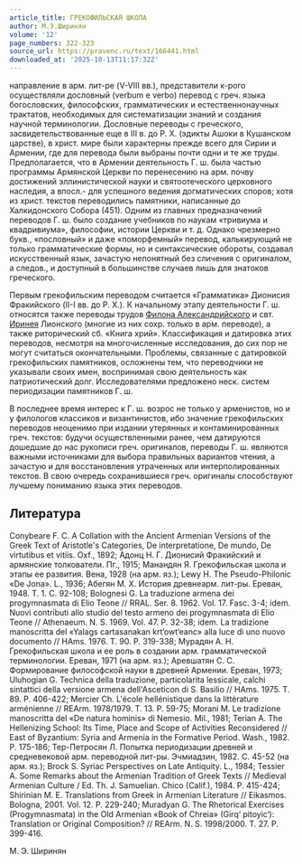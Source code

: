 ```yaml
---
article_title: ГРЕКОФИЛЬСКАЯ ШКОЛА
author: М.Э.Ширинян
volume: '12'
page_numbers: 322-323
source_url: https://pravenc.ru/text/166441.html
downloaded_at: '2025-10-13T11:17:32Z'
---
```


направление в арм. лит-ре (V-VIII вв.), представители к-рого осуществляли дословный (verbum e verbo) перевод с греч. языка богословских, философских, грамматических и естественнонаучных трактатов, необходимых для систематизации знаний и создания научной терминологии. Дословные переводы с греческого, засвидетельствованные еще в III в. до Р. Х. (эдикты Ашоки в Кушанском царстве), в христ. мире были характерны прежде всего для Сирии и Армении, где для перевода были выбраны почти одни и те же труды. Предполагается, что в Армении деятельность Г. ш. была частью программы Армянской Церкви по перенесению на арм. почву достижений эллинистической науки и святоотеческого церковного наследия, а впосл.- для успешного ведения догматических споров; хотя из христ. текстов переводились памятники, написанные до Халкидонского Собора (451). Одним из главных предназначений переводов Г. ш. было создание учебников по наукам «тривиума и квадривиума», философии, истории Церкви и т. д. Однако чрезмерно букв., «пословный» и даже «поморфемный» перевод, калькирующий не только грамматические формы, но и синтаксические обороты, создавал искусственный язык, зачастую непонятный без сличения с оригиналом, а следов., и доступный в большинстве случаев лишь для знатоков греческого.

Первым грекофильским переводом считается «Грамматика» Дионисия Фракийского (II-I вв. до Р. Х.). К начальному этапу деятельности Г. ш. относятся также переводы трудов [Филона Александрийского](<https://pravenc.ru/text/Филона Александрийского.html>) и свт. [Иринея](https://pravenc.ru/text/Ириней.html) Лионского (многие из них сохр. только в арм. переводе), а также риторический сб. «Книга хрий». Классификация и датировка этих переводов, несмотря на многочисленные исследования, до сих пор не могут считаться окончательными. Проблемы, связанные с датировкой грекофильских памятников, осложнены тем, что переводчики не указывали своих имен, воспринимая свою деятельность как патриотический долг. Исследователями предложено неск. систем периодизации памятников Г. ш.

В последнее время интерес к Г. ш. возрос не только у арменистов, но и у филологов классиков и византинистов, ибо значение грекофильских переводов неоценимо при издании утерянных и контаминированных греч. текстов: будучи осуществленными ранее, чем датируются дошедшие до нас рукописи греч. оригиналов, переводы Г. ш. являются важными источниками для выбора правильных вариантов чтения, а зачастую и для восстановления утраченных или интерполированных текстов. В свою очередь сохранившиеся греч. оригиналы способствуют лучшему пониманию языка этих переводов.

## Литература

Conybeare F. C. A Collation with the Ancient Armenian Versions of the Greek Text of Aristotle's Categories, De interpretatione, De mundo, De virtutibus et vitiis. Oxf., 1892; Адонц Н. Г. Дионисий Фракийский и армянские толкователи. Пг., 1915; Манандян Я. Грекофильская школа и этапы ее развития. Вена, 1928 (на арм. яз.); Lewy H. The Pseudo-Philonic «De Jona». L., 1936; Абегян М. Х. История древнеарм. лит-ры. Ереван, 1948. Т. 1. С. 92-108; Bolognesi G. La traduzione armena dei progymnasmata di Elio Teone // RRAL. Ser. 8. 1962. Vol. 17. Fasc. 3-4; idem. Nuovi contributi allo studio del testo armeno dei progymnasmata di Elio Teone // Athenaeum. N. S. 1969. Vol. 47. P. 32-38; idem. La tradizione manoscritta del «Yalags cartasanakan krt‘owt‘eanc» alla luce di uno nuovo documento // HAms. 1976. T. 90. P. 319-338; Мурадян А. Н. Грекофильская школа и ее роль в создании арм. грамматической терминологии. Ереван, 1971 (на арм. яз.); Аревшатян С. С. Формирование философской науки в древней Армении. Ереван, 1973; Uluhogian G. Technica della traduzione, particolarita lessicale, calchi sintattici della versione armena dell'Asceticon di S. Basilio // HAms. 1975. T. 89. P. 406-422; Mercier Ch. L'école hellénistique dans la littérature arménienne // REArm. 1978/1979. T. 13. P. 59-75; Morani M. Le tradizione manoscritta del «De natura hominis» di Nemesio. Mil., 1981; Terian A. The Hellenizing School: Its Time, Place and Scope of Activities Reconsidered // East of Byzantium: Syria and Armenia in the Formative Period. Wash., 1982. P. 175-186; Тер-Петросян Л. Попытка периодизации древней и средневековой арм. переводной лит-ры. Эчмиадзин, 1982. С. 45-52 (на арм. яз.); Brock S. Syriac Perspectives on Late Antiquity. L., 1984; Tessier A. Some Remarks about the Armenian Tradition of Greek Texts // Medieval Armenian Culture / Ed. Th. J. Samuelian. Chico (Calif.), 1984. P. 415-424; Shirinian M. E. Translations from Greek in Armenian Literature // Eikasmos. Bologna, 2001. Vol. 12. P. 229-240; Muradyan G. The Rhetorical Exercises (Progymnasmata) in the Old Armenian «Book of Chreia» (Girq‘ pitoyic‘): Translation or Original Composition? // REArm. N. S. 1998/2000. T. 27. P. 399-416.

М.   Э.   Ширинян
